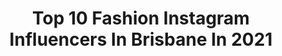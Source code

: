 ---
title: Top 10 Fashion Instagram Influencers In Brisbane In 2021
description: >-
  Find top fashion Instagram influencers in Brisbane in 2021. Most popular hashtags: #fashion #brisbane #love #portraitphotography.
platform: Instagram
hits: 85
text_top: See the best Instagram influencers on inBeat.
text_bottom: inBeat holds 85 Instagram influencers like this in Brisbane, Australia for you to collaborate.
profiles:
  - username: "_georgia.phillips_"
    fullname: >-
      G E O R G I A  P H I L L I P S
    bio: >-
      📍🇦🇺Australia based, available to travel. Represented by: @winkmodels Maxim Australia Covergirl Semi Finalist Bookings use the email button below or
    location: "Australia"
    followers: 47596
    engagement: 347
    commentsToLikes: 0.072666
    id: ck6tzoc61aw1r0j71wsucke65
    verified: false
    hashtags: "#brisbanemodel, #brisbaneboutique, #maxim, #sunshinecoastmodel"
  - username: "masphoto.official"
    fullname: >-
      Masterpiece Art Studio 📸🌴👙
    bio: >-
      #photographer Bookings DM or info@masphoto.com.au https://facebook.com/masphoto.official
    location: "Australia"
    followers: 5106
    engagement: 553
    commentsToLikes: 0.033931
    id: ck6u339dyvfx90j71bhrei5ev
    verified: false
    hashtags: "#fit, #brisbaneboudoirphotographer, #fitnessgraphy, #vibes"
  - username: "erika.dwyer"
    fullname: >-
      Erika Dwyer
    bio: >-
      📍Brisbane | Fashion & Lifestyle ✨ Training at @plc_albion 🏋️‍♀️ Tiktok: erika.dwyer Watch my latest YouTube video ⬇️
    location: "Australia"
    followers: 21480
    engagement: 703
    commentsToLikes: 0.026488
    id: ck0w136qehc490i193p3vskwx
    verified: false
    hashtags: "#instagramreels, #reels, #fashionreels, #reelsinstagram"
  - username: "jade.syrett"
    fullname: >-
      JADE
    bio: >-
      Royalle Models @royallemodelling (Sydney) Brisbane / Sunshine Coast/ Gold Coast 🇦🇺 Int. Published 🌏 💋MUA @jade.s.makeupartistry 👙@chixit.swim MODEL
    location: "Australia"
    followers: 63152
    engagement: 401
    commentsToLikes: 0.070596
    id: ck13a1y82o8060i19gci5msnb
    verified: false
    hashtags: "#city, #influencer, #beach, #studio"
  - username: "jess_treloar"
    fullname: >-
      ⋆ＪＥＳＳＩＥ   ＴＲＥＬＯＡＲ⋆
    bio: >-
      Photography: @shot_by_jessie Content Writer: 📧 j.r.treloar@gmail.com Model / Actress: 📧 danny@kermond.com.au Personal Trainer (Private)
    location: "Australia"
    followers: 13043
    engagement: 235
    commentsToLikes: 0.131115
    id: ck0tvnxgac3230i19d92kh66l
    verified: false
    hashtags: "#fit, #photooftheday, #instagram, #beauty"
  - username: "the_classy_lad"
    fullname: >-
      Hamza 🇦🇺🇿🇼🇵🇰
    bio: >-
      Brisbane | Australia Fashion Blogger TikTok: the_classy_lad 📥 DM me for collaborations 👔 Personal Stylist 📞 Contact me for a style session
    location: "Australia"
    followers: 48863
    engagement: 204
    commentsToLikes: 0.055326
    id: ck0vxrdmp0bx80i19dd0rhzq7
    verified: false
    hashtags: "#photooftheday, #mensstyle, #model, #menstyle"
  - username: "shanigrimmond"
    fullname: >-
      SHANI GRIMMOND
    bio: >-
      Brisbane // 23 FASHION LIFESTYLE BEAUTY FOUNDER OF @SYLKSWIM 🤍 📧- shani@zooz.com.au
    location: "Australia"
    followers: 1434927
    engagement: 326
    commentsToLikes: 0.003441
    id: ck14lcplpu08v0i190vpnxefr
    verified: true
    hashtags: "#revolveu"
  - username: "fashfitlifestyle"
    fullname: >-
      PETRA KÖNYIT©
    bio: >-
      Fashion | Fitness | Lifestyle Croatian living in AUS • Co-founder @twoevolve Owner @streetboxzagreb • www.petrakonyit.com • YOUTUBE👇🏻
    location: "Australia"
    followers: 46138
    engagement: 147
    commentsToLikes: 0.010181
    id: ck9hbm7aehglm0j78ypg3x14b
    verified: false
    hashtags: "#instablog, #instafashion, #ausinfluencersociety, #fashionblog"
  - username: "thephotostudioaustralia"
    fullname: >-
      The Photo Studio
    bio: >-
      Breaking fashion stereotypes 💥 Photography Studios in Sydney, Melbourne and Brisbane Enter our Model Search👇
    location: "Australia"
    followers: 57485
    engagement: 94
    commentsToLikes: 0.031181
    id: ck5c1bebsuu1m0i11v41lcwvo
    verified: false
    hashtags: "#thephotostudioaustralia, #bts, #reels, #photoshoot"
  - username: "dishil63"
    fullname: >-
      Dishil
    bio: >-
      • 𝙲’𝚎𝚜𝚝 𝙾𝚛𝚒𝚐𝚒𝚗𝚊𝚕 📍🇦🇺 || 🇲🇿 @_dishil
    location: "Australia"
    followers: 2284
    engagement: 1578
    commentsToLikes: 0.025709
    id: ck5qebaykzmhr0i11a5pqzctt
    verified: false
    hashtags: "#blue, #relaxing, #aroundtheworld, #beautifuldestinations"
---